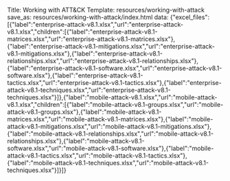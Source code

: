 Title: Working with ATT&CK
Template: resources/working-with-attack
save_as: resources/working-with-attack/index.html
data: {"excel_files":[{"label":"enterprise-attack-v8.1.xlsx","url":"enterprise-attack-v8.1.xlsx","children":[{"label":"enterprise-attack-v8.1-matrices.xlsx","url":"enterprise-attack-v8.1-matrices.xlsx"},{"label":"enterprise-attack-v8.1-mitigations.xlsx","url":"enterprise-attack-v8.1-mitigations.xlsx"},{"label":"enterprise-attack-v8.1-relationships.xlsx","url":"enterprise-attack-v8.1-relationships.xlsx"},{"label":"enterprise-attack-v8.1-software.xlsx","url":"enterprise-attack-v8.1-software.xlsx"},{"label":"enterprise-attack-v8.1-tactics.xlsx","url":"enterprise-attack-v8.1-tactics.xlsx"},{"label":"enterprise-attack-v8.1-techniques.xlsx","url":"enterprise-attack-v8.1-techniques.xlsx"}]},{"label":"mobile-attack-v8.1.xlsx","url":"mobile-attack-v8.1.xlsx","children":[{"label":"mobile-attack-v8.1-groups.xlsx","url":"mobile-attack-v8.1-groups.xlsx"},{"label":"mobile-attack-v8.1-matrices.xlsx","url":"mobile-attack-v8.1-matrices.xlsx"},{"label":"mobile-attack-v8.1-mitigations.xlsx","url":"mobile-attack-v8.1-mitigations.xlsx"},{"label":"mobile-attack-v8.1-relationships.xlsx","url":"mobile-attack-v8.1-relationships.xlsx"},{"label":"mobile-attack-v8.1-software.xlsx","url":"mobile-attack-v8.1-software.xlsx"},{"label":"mobile-attack-v8.1-tactics.xlsx","url":"mobile-attack-v8.1-tactics.xlsx"},{"label":"mobile-attack-v8.1-techniques.xlsx","url":"mobile-attack-v8.1-techniques.xlsx"}]}]}